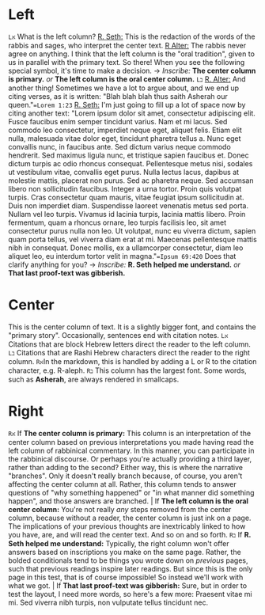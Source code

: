# Left

`Lא` What is the left column? <u>R. Seth:</u> This is the redaction of the words of the rabbis and sages, who interpret the center text. <u>R Alter:</u> The rabbis never agree on anything. I think that the left column is the "oral tradition", given to us in parallel with the primary text. So there! When you see the following special symbol, it's time to make a decision. -> _Inscribe:_ **The center column is primary.** _or_ **The left column is the oral center column.** `Lב` <u>R. Alter:</u>  And another thing! Sometimes we have a lot to argue about, and we end up citing verses, as it is written: "Blah blah blah thus saith Asherah our queen."`=Lorem 1:23` <u>R. Seth:</u> I'm just going to fill up a lot of space now by citing another text: "Lorem ipsum dolor sit amet, consectetur adipiscing elit. Fusce faucibus enim semper tincidunt varius. Nam et mi lacus. Sed commodo leo consectetur, imperdiet neque eget, aliquet felis. Etiam elit nulla, malesuada vitae dolor eget, tincidunt pharetra tellus a. Nunc eget convallis nunc, in faucibus ante. Sed dictum varius neque commodo hendrerit. Sed maximus ligula nunc, et tristique sapien faucibus et. Donec dictum turpis ac odio rhoncus consequat. Pellentesque metus nisi, sodales ut vestibulum vitae, convallis eget purus. Nulla lectus lacus, dapibus at molestie mattis, placerat non purus. Sed ac pharetra neque. Sed accumsan libero non sollicitudin faucibus. Integer a urna tortor. Proin quis volutpat turpis. Cras consectetur quam mauris, vitae feugiat ipsum sollicitudin at. Duis non imperdiet diam. Suspendisse laoreet venenatis metus sed porta. Nullam vel leo turpis. Vivamus id lacinia turpis, lacinia mattis libero. Proin fermentum, quam a rhoncus ornare, leo turpis facilisis leo, sit amet consectetur purus nulla non leo. Ut volutpat, nunc eu viverra dictum, sapien quam porta tellus, vel viverra diam erat at mi. Maecenas pellentesque mattis nibh in consequat. Donec mollis, ex a ullamcorper consectetur, diam leo aliquet leo, eu interdum tortor velit in magna."`=Ipsum 69:420` Does that clarify anything for you? -> _Inscribe:_ **R. Seth helped me understand.** _or_ **That last proof-text was gibberish.**

# Center

This is the center column of text. It is a slightly bigger font, and contains the "primary story". Occasionally, sentences end with citation notes. `Lא` Citations that are block Hebrew letters direct the reader to the left column. `Lב` Citations that are Rashi Hebrew characters direct the reader to the right column. `Rא`In the markdown, this is handled by adding a L or R to the citation character, e.g. R-aleph. `Rב` This column has the largest font. Some words, such as **Asherah**, are always rendered in smallcaps.

# Right

`Rא` If **The center column is primary:**  This column is an interpretation of the center column based on previous interpretations you made having read the left column of rabbinical commentary. In this manner, you can participate in the rabbinical discourse. Or perhaps you're actually providing a third layer, rather than adding to the second? Either way, this is where the narrative "branches". Only it doesn't really branch because, of course,  you aren't affecting the center column at all. Rather, this column tends to answer questions of "why something happened" or "in what manner did something happen", and those answers are branched. | If **The left column is the oral center column:** You're not really _any_ steps  removed from the center column, because without a reader, the center column is just ink on a page. The implications of your previous thoughts are inextricably linked to how you have, are, and will read the center text. And so on and so forth. `Rב` If **R. Seth helped me understand:** Typically, the right column won't offer answers based on inscriptions you make on the same page. Rather, the bolded conditionals tend to be things you wrote down on _previous_ pages, such that previous readings inspire later readings. But since this is the only page in this test, that is of course impossible! So instead we'll work with what we got. | If **That last proof-text was gibberish:** Sure, but in order to test the layout, I need more words, so here's a few more: Praesent vitae mi mi. Sed viverra nibh turpis, non vulputate tellus tincidunt nec.